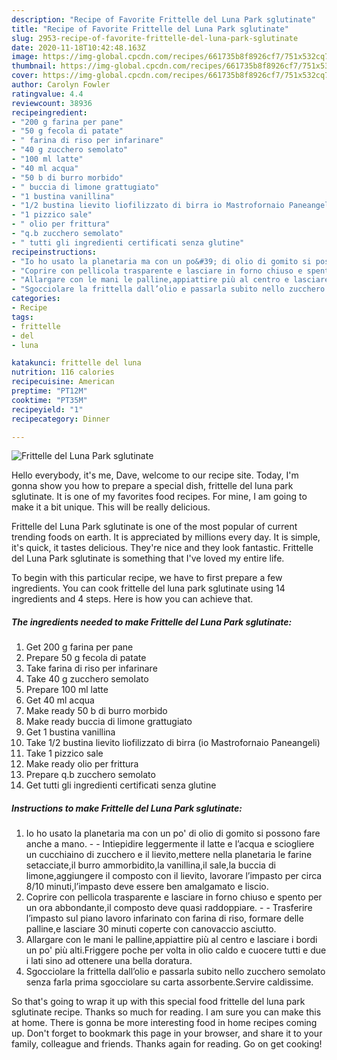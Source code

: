 ```yaml
---
description: "Recipe of Favorite Frittelle del Luna Park sglutinate"
title: "Recipe of Favorite Frittelle del Luna Park sglutinate"
slug: 2953-recipe-of-favorite-frittelle-del-luna-park-sglutinate
date: 2020-11-18T10:42:48.163Z
image: https://img-global.cpcdn.com/recipes/661735b8f8926cf7/751x532cq70/frittelle-del-luna-park-sglutinate-recipe-main-photo.jpg
thumbnail: https://img-global.cpcdn.com/recipes/661735b8f8926cf7/751x532cq70/frittelle-del-luna-park-sglutinate-recipe-main-photo.jpg
cover: https://img-global.cpcdn.com/recipes/661735b8f8926cf7/751x532cq70/frittelle-del-luna-park-sglutinate-recipe-main-photo.jpg
author: Carolyn Fowler
ratingvalue: 4.4
reviewcount: 38936
recipeingredient:
- "200 g farina per pane"
- "50 g fecola di patate"
- " farina di riso per infarinare"
- "40 g zucchero semolato"
- "100 ml latte"
- "40 ml acqua"
- "50 b di burro morbido"
- " buccia di limone grattugiato"
- "1 bustina vanillina"
- "1/2 bustina lievito liofilizzato di birra io Mastrofornaio Paneangeli"
- "1 pizzico sale"
- " olio per frittura"
- "q.b zucchero semolato"
- " tutti gli ingredienti certificati senza glutine"
recipeinstructions:
- "Io ho usato la planetaria ma con un po&#39; di olio di gomito si possono fare anche a mano.  Intiepidire leggermente il latte e l’acqua e sciogliere un cucchiaino di zucchero e il lievito,mettere nella planetaria le farine setacciate,il burro ammorbidito,la vanillina,il sale,la buccia di limone,aggiungere il composto con il lievito, lavorare l’impasto per circa 8/10 minuti,l’impasto deve essere ben amalgamato e liscio."
- "Coprire con pellicola trasparente e lasciare in forno chiuso e spento per un ora abbondante,il composto deve quasi raddoppiare.  Trasferire l’impasto sul piano lavoro infarinato con farina di riso, formare delle palline,e lasciare 30 minuti coperte con canovaccio asciutto."
- "Allargare con le mani le palline,appiattire più al centro e lasciare i bordi un po&#39; più alti.Friggere poche per volta in olio caldo e cuocere tutti e due i lati sino ad ottenere una bella doratura."
- "Sgocciolare la frittella dall’olio e passarla subito nello zucchero semolato senza farla prima sgocciolare su carta assorbente.Servire caldissime."
categories:
- Recipe
tags:
- frittelle
- del
- luna

katakunci: frittelle del luna 
nutrition: 116 calories
recipecuisine: American
preptime: "PT12M"
cooktime: "PT35M"
recipeyield: "1"
recipecategory: Dinner

---
```



![Frittelle del Luna Park sglutinate](https://img-global.cpcdn.com/recipes/661735b8f8926cf7/751x532cq70/frittelle-del-luna-park-sglutinate-recipe-main-photo.jpg)

Hello everybody, it's me, Dave, welcome to our recipe site. Today, I'm gonna show you how to prepare a special dish, frittelle del luna park sglutinate. It is one of my favorites food recipes. For mine, I am going to make it a bit unique. This will be really delicious.



Frittelle del Luna Park sglutinate is one of the most popular of current trending foods on earth. It is appreciated by millions every day. It is simple, it's quick, it tastes delicious. They're nice and they look fantastic. Frittelle del Luna Park sglutinate is something that I've loved my entire life.


To begin with this particular recipe, we have to first prepare a few ingredients. You can cook frittelle del luna park sglutinate using 14 ingredients and 4 steps. Here is how you can achieve that.

<!--inarticleads1-->

##### The ingredients needed to make Frittelle del Luna Park sglutinate:

1. Get 200 g farina per pane
1. Prepare 50 g fecola di patate
1. Take  farina di riso per infarinare
1. Take 40 g zucchero semolato
1. Prepare 100 ml latte
1. Get 40 ml acqua
1. Make ready 50 b di burro morbido
1. Make ready  buccia di limone grattugiato
1. Get 1 bustina vanillina
1. Take 1/2 bustina lievito liofilizzato di birra (io Mastrofornaio Paneangeli)
1. Take 1 pizzico sale
1. Make ready  olio per frittura
1. Prepare q.b zucchero semolato
1. Get  tutti gli ingredienti certificati senza glutine




<!--inarticleads2-->

##### Instructions to make Frittelle del Luna Park sglutinate:

1. Io ho usato la planetaria ma con un po&#39; di olio di gomito si possono fare anche a mano. -  - Intiepidire leggermente il latte e l’acqua e sciogliere un cucchiaino di zucchero e il lievito,mettere nella planetaria le farine setacciate,il burro ammorbidito,la vanillina,il sale,la buccia di limone,aggiungere il composto con il lievito, lavorare l’impasto per circa 8/10 minuti,l’impasto deve essere ben amalgamato e liscio.
1. Coprire con pellicola trasparente e lasciare in forno chiuso e spento per un ora abbondante,il composto deve quasi raddoppiare. -  - Trasferire l’impasto sul piano lavoro infarinato con farina di riso, formare delle palline,e lasciare 30 minuti coperte con canovaccio asciutto.
1. Allargare con le mani le palline,appiattire più al centro e lasciare i bordi un po&#39; più alti.Friggere poche per volta in olio caldo e cuocere tutti e due i lati sino ad ottenere una bella doratura.
1. Sgocciolare la frittella dall’olio e passarla subito nello zucchero semolato senza farla prima sgocciolare su carta assorbente.Servire caldissime.




So that's going to wrap it up with this special food frittelle del luna park sglutinate recipe. Thanks so much for reading. I am sure you can make this at home. There is gonna be more interesting food in home recipes coming up. Don't forget to bookmark this page in your browser, and share it to your family, colleague and friends. Thanks again for reading. Go on get cooking!
